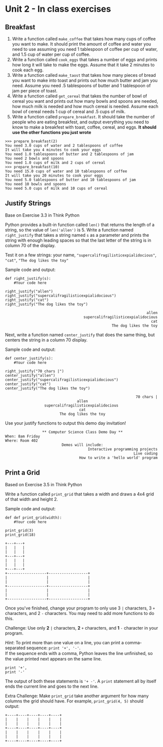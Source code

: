 # Unit 2 - In class exercises

## Breakfast 
1. Write a function called `make_coffee` that takes how many cups of coffee you want to make. It should print the amount of coffee and water you need to use assuming you need 1 tablespoon of coffee per cup of water, and 1.5 cup of water per cup of coffee.
2. Write a function called `cook_eggs` that takes a number of eggs and prints how long it will take to make the eggs. Assume that it take 2 minutes to cook each egg.
3. Write a function called `make_taost` that takes how many pieces of bread you want to make into toast and prints out how much butter and jam you need. Assume you need .5 tablespoons of butter and 1 tablespoon of jam per piece of toast.
4. Write a function called `get_cereal` that takes the number of bowl of cereal you want and prints out how many bowls and spoons are needed, how much milk is needed and how much cereal is needed. Assume each bowl of cereal needs 1 cup of cereal and .5 cups of milk.
5. Write a function called `prepare_breakfast`. It should take the number of people who are eating breakfest, and output everything you need to know to make a breakfest with toast, coffee, cereal, and eggs. __It should use the other functions you just wrote__

```
>>> prepare_breakfast(2)
You need 3.0 cups of water and 2 tablespoons of coffee
It will take you 4 minutes to cook your eggs
You need 1.0 tablespoons of butter and 2 tablespoons of jam
You need 2 bowls and spoons
You need 1.0 cups of milk and 2 cups of cereal
>>> prepare_breakfast(10)
You need 15.0 cups of water and 10 tablespoons of coffee
It will take you 20 minutes to cook your eggs
You need 5.0 tablespoons of butter and 10 tablespoons of jam
You need 10 bowls and spoons
You need 5.0 cups of milk and 10 cups of cereal
```

## Justify Strings
Base on Exercise 3.3 in Think Python

Python provides a built-in function called `len()` that returns the length of a string, so
the value of `len('allen')` is 5.
Write a function named `right_justify` that takes a string named `s` as a parameter and prints the
string with enough leading spaces so that the last letter of the string is in column 70 of the display.

Test it on a few strings: your name, `"supercalifragilisticexpialidocious"`, `"cat"`, `"The dog likes the toy"`

Sample code and output:
```
def right_justify(s):
    #Your code here

right_justify("allen")
right_justify("supercalifragilisticexpialidocious")
right_justify("cat")
right_justify("The dog likes the toy")
```
```
                                                                 allen
                                    supercalifragilisticexpialidocious
                                                                   cat
                                                 The dog likes the toy
```

Next, write a function named `center_justify` that does the same thing, but centers the string in a column 70 display.

Sample code and output:
```
def center_justify(s):
    #Your code here

right_justify("70 chars |")
center_justify("allen")
center_justify("supercalifragilisticexpialidocious")
center_justify("cat")
center_justify("The dog likes the toy")
```
```
                                                            70 chars |
                                 allen
                  supercalifragilisticexpialidocious
                                  cat
                         The dog likes the toy
```

Use your justify functions to output this demo day invitation!
```
                 ** Computer Science Class Demo Day **
When: 8am Friday
Where: Room 402
                          Demos will include:
                                      Interactive programming projects
                                                           Live coding
                                  How to write a 'hello world' program
```

## Print a Grid
Based on Exercise 3.5 in Think Python

Write a function called `print_grid` that takes a width and draws a 4x4 grid of that width and height 2.

Sample code and output:
```
def def print_grid(width):
    #Your code here

print_grid(3)
print_grid(18)
```
```
+---+---+
|   |   |
|   |   |
+---+---+
|   |   |
|   |   |
+---+---+
+------------------+------------------+
|                  |                  |
|                  |                  |
+------------------+------------------+
|                  |                  |
|                  |                  |
+------------------+------------------+
```

Once you've finished, change your program to only use 3 `|` characters, 3 `+` characters, and 2 `-` characters. You may need to add more functions to do this.

Challenge: Use only **2** `|` characters, **2** `+` characters, and **1** `-` character in your program.

_Hint_: To print more than one value on a line, you can print a comma-separated sequence: `print '+', '-'`.  
If the sequence ends with a comma, Python leaves the line unﬁnished, so the value printed next appears on the same line.
```
print '+',
print '-'
```

The output of both these statements is `'+ -'`.
A `print` statement all by itself ends the current line and goes to the next line.

Extra Challenge: Make `print_grid` take another argument for how many columns the grid should have. For example, `print_grid(4, 5)` should output: 
```
+----+----+----+----+----+
|    |    |    |    |    |
|    |    |    |    |    |
+----+----+----+----+----+
|    |    |    |    |    |
|    |    |    |    |    |
+----+----+----+----+----+
```
